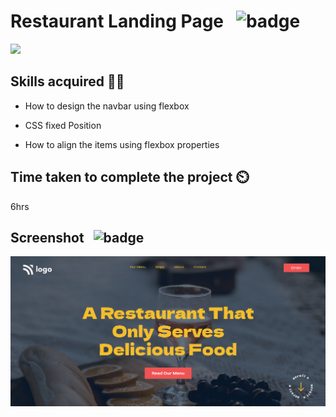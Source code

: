 # Restaurant Landing Page &nbsp; ![badge](https://img.shields.io/badge/HTML%20and%20CSS-Project2-green)

[![](https://img.shields.io/badge/Live-Link-blue)](https://foodrestaurant-landingpage.netlify.app/)

## Skills acquired 👨‍💻

- How to design the navbar using flexbox

- CSS fixed Position

- How to align the items using flexbox properties


## Time taken to complete the project ⏲️

6hrs

## Screenshot &nbsp; ![badge](https://img.shields.io/badge/Website-Screenshot-orange)
![project2](./assets/screenshot.png)